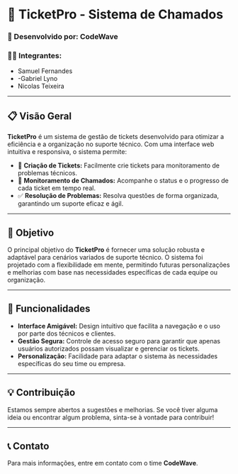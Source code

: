 # 🎫 TicketPro - Sistema de Chamados

### 🚀 Desenvolvido por: **CodeWave**

### 👨‍💻 Integrantes:
- Samuel Fernandes
- -Gabriel Lyno
- Nicolas Teixeira

---

## 📋 Visão Geral

**TicketPro** é um sistema de gestão de tickets desenvolvido para otimizar a eficiência e a organização no suporte técnico. Com uma interface web intuitiva e responsiva, o sistema permite:

- 📌 **Criação de Tickets:** Facilmente crie tickets para monitoramento de problemas técnicos.
- 👀 **Monitoramento de Chamados:** Acompanhe o status e o progresso de cada ticket em tempo real.
- ✅ **Resolução de Problemas:** Resolva questões de forma organizada, garantindo um suporte eficaz e ágil.

---

## 🎯 Objetivo

O principal objetivo do **TicketPro** é fornecer uma solução robusta e adaptável para cenários variados de suporte técnico. O sistema foi projetado com a flexibilidade em mente, permitindo futuras personalizações e melhorias com base nas necessidades específicas de cada equipe ou organização.

---

## 🔧 Funcionalidades

- **Interface Amigável:** Design intuitivo que facilita a navegação e o uso por parte dos técnicos e clientes.
- **Gestão Segura:** Controle de acesso seguro para garantir que apenas usuários autorizados possam visualizar e gerenciar os tickets.
- **Personalização:** Facilidade para adaptar o sistema às necessidades específicas do seu time ou empresa.

---

## 💡 Contribuição

Estamos sempre abertos a sugestões e melhorias. Se você tiver alguma ideia ou encontrar algum problema, sinta-se à vontade para contribuir!

---

## 📞 Contato

Para mais informações, entre em contato com o time **CodeWave**.
